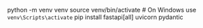 python -m venv venv
source venv/bin/activate  # On Windows use `venv\Scripts\activate`
pip install fastapi[all] uvicorn pydantic